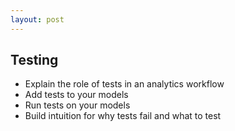 ```yaml
---
layout: post
---
```


## Testing 
   - Explain the role of tests in an analytics workflow 
   - Add tests to your models 
   - Run tests on your models 
   - Build intuition for why tests fail and what to test 

